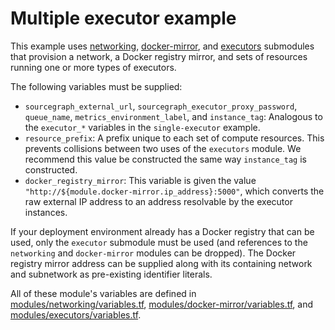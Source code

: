 # Multiple executor example

This example uses [networking](https://registry.terraform.io/modules/sourcegraph/executors/google/4.2.0/submodules/networking), [docker-mirror](https://registry.terraform.io/modules/sourcegraph/executors/google/4.2.0/submodules/docker-mirror), and [executors](https://registry.terraform.io/modules/sourcegraph/executors/google/4.2.0/submodules/executors) submodules that provision a network, a Docker registry mirror, and sets of resources running one or more types of executors.

The following variables must be supplied:

- `sourcegraph_external_url`, `sourcegraph_executor_proxy_password`, `queue_name`, `metrics_environment_label`, and `instance_tag`: Analogous to the `executor_*` variables in the `single-executor` example.
- `resource_prefix`: A prefix unique to each set of compute resources. This prevents collisions between two uses of the `executors` module. We recommend this value be constructed the same way `instance_tag` is constructed.
- `docker_registry_mirror`: This variable is given the value `"http://${module.docker-mirror.ip_address}:5000"`, which converts the raw external IP address to an address resolvable by the executor instances.

If your deployment environment already has a Docker registry that can be used, only the `executor` submodule must be used (and references to the `networking` and `docker-mirror` modules can be dropped). The Docker registry mirror address can be supplied along with its containing network and subnetwork as pre-existing identifier literals.

All of these module's variables are defined in [modules/networking/variables.tf](https://github.com/sourcegraph/terraform-google-executors/blob/v4.2.0/modules/networking/variables.tf), [modules/docker-mirror/variables.tf](https://github.com/sourcegraph/terraform-google-executors/blob/v4.2.0/modules/docker-mirror/variables.tf), and [modules/executors/variables.tf](https://github.com/sourcegraph/terraform-google-executors/blob/v4.2.0/modules/executors/variables.tf).
